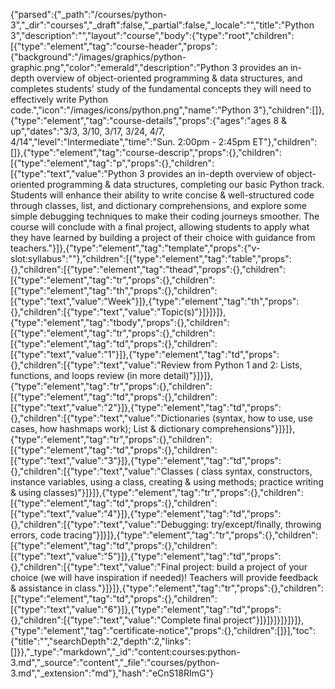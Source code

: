 {"parsed":{"_path":"/courses/python-3","_dir":"courses","_draft":false,"_partial":false,"_locale":"","title":"Python 3","description":"","layout":"course","body":{"type":"root","children":[{"type":"element","tag":"course-header","props":{"background":"/images/graphics/python-graphic.png","color":"emerald","description":"Python 3 provides an in-depth overview of object-oriented programming & data structures, and completes students' study of the fundamental concepts they will need to effectively write Python code.","icon":"/images/icons/python.png","name":"Python 3"},"children":[]},{"type":"element","tag":"course-details","props":{"ages":"ages 8 & up","dates":"3/3, 3/10, 3/17, 3/24, 4/7, 4/14","level":"Intermediate","time":"Sun. 2:00pm - 2:45pm ET"},"children":[]},{"type":"element","tag":"course-descrip","props":{},"children":[{"type":"element","tag":"p","props":{},"children":[{"type":"text","value":"Python 3 provides an in-depth overview of object-oriented programming & data structures, completing our basic Python track. Students will enhance their ability to write concise & well-structured code through classes, list, and dictionary comprehensions, and explore some simple debugging techniques to make their coding journeys smoother. The course will conclude with a final project, allowing students to apply what they have learned by building a project of their choice with guidance from teachers."}]},{"type":"element","tag":"template","props":{"v-slot:syllabus":""},"children":[{"type":"element","tag":"table","props":{},"children":[{"type":"element","tag":"thead","props":{},"children":[{"type":"element","tag":"tr","props":{},"children":[{"type":"element","tag":"th","props":{},"children":[{"type":"text","value":"Week"}]},{"type":"element","tag":"th","props":{},"children":[{"type":"text","value":"Topic(s)"}]}]}]},{"type":"element","tag":"tbody","props":{},"children":[{"type":"element","tag":"tr","props":{},"children":[{"type":"element","tag":"td","props":{},"children":[{"type":"text","value":"1"}]},{"type":"element","tag":"td","props":{},"children":[{"type":"text","value":"Review from Python 1 and 2:  Lists, functions, and loops review (in more detail)"}]}]},{"type":"element","tag":"tr","props":{},"children":[{"type":"element","tag":"td","props":{},"children":[{"type":"text","value":"2"}]},{"type":"element","tag":"td","props":{},"children":[{"type":"text","value":"Dictionaries  (syntax,  how to use, use cases, how hashmaps work);  List & dictionary comprehensions"}]}]},{"type":"element","tag":"tr","props":{},"children":[{"type":"element","tag":"td","props":{},"children":[{"type":"text","value":"3"}]},{"type":"element","tag":"td","props":{},"children":[{"type":"text","value":"Classes  ( class syntax, constructors, instance variables, using a class, creating & using methods; practice writing & using classes)"}]}]},{"type":"element","tag":"tr","props":{},"children":[{"type":"element","tag":"td","props":{},"children":[{"type":"text","value":"4"}]},{"type":"element","tag":"td","props":{},"children":[{"type":"text","value":"Debugging:  try/except/finally, throwing errors, code tracing"}]}]},{"type":"element","tag":"tr","props":{},"children":[{"type":"element","tag":"td","props":{},"children":[{"type":"text","value":"5"}]},{"type":"element","tag":"td","props":{},"children":[{"type":"text","value":"Final project: build a project of your choice (we will have inspiration if needed)! Teachers will provide feedback & assistance in class."}]}]},{"type":"element","tag":"tr","props":{},"children":[{"type":"element","tag":"td","props":{},"children":[{"type":"text","value":"6"}]},{"type":"element","tag":"td","props":{},"children":[{"type":"text","value":"Complete final project"}]}]}]}]}]}]},{"type":"element","tag":"certificate-notice","props":{},"children":[]}],"toc":{"title":"","searchDepth":2,"depth":2,"links":[]}},"_type":"markdown","_id":"content:courses:python-3.md","_source":"content","_file":"courses/python-3.md","_extension":"md"},"hash":"eCnS18RImG"}